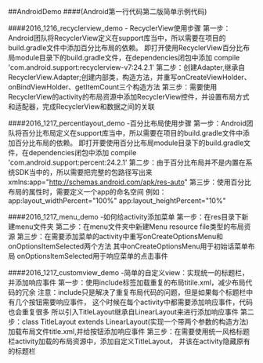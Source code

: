 ##AndroidDemo
####(Android第一行代码第二版简单示例代码)

####2016_1216_recyclerview_demo
    - RecyclerView使用步骤
            第一步：Android团队将RecyclerView定义在support库当中，所以需要在项目的build.gradle文件中添加百分比布局的依赖。
                    即打开使用RecyclerView百分比布局module目录下的build.gradle文件，在dependencies闭包中添加
                    compile 'com.android.support:recyclerview-v7:24.2.1'
            第二步：创建Adapter,继承自RecyclerView.Adapter;创建内部类，构造方法，并重写onCreateViewHolder、onBindViewHolder、getItemCount三个构造方法
            第三步：需要使用RecyclerView的activity的布局资源中添加RecyclerView控件，并设置布局方式和适配器，完成RecyclerView和数据之间的关联


####2016_1217_percentlayout_demo
    -百分比布局使用步骤
            第一步：Android团队将百分比布局定义在support库当中，所以需要在项目的build.gradle文件中添加百分比布局的依赖。
                    即打开要使用百分比布局module目录下的build.gradle文件，在dependencies闭包中添加
                    compile 'com.android.support:percent:24.2.1'
            第二步：由于百分比布局并不是内置在系统SDK当中的，所以需要把完整的包路径写出来
                    xmlns:app="http://schemas.android.com/apk/res-auto"
            第三步：使用百分比布局的属性时，需要定义一个app的命名空间
                    例如：app:layout_widthPercent="100%"
                          app:layout_heightPercent="10%"
                          

####2016_1217_menu_demo
    -如何给activity添加菜单
            第一步：在res目录下新建menu文件夹
            第二步：在menu文件夹中新建Menu resource file类型的布局资源
            第三步：在需要添加菜单的activity中重写onCreateOptionsMenu和onOptionsItemSelected两个方法
                    其中onCreateOptionsMenu用于初始话菜单布局
                    onOptionsItemSelected用于响应菜单的点击事件
                    

####2016_1217_customview_demo
    -简单的自定义view：实现统一的标题栏，并添加响应事件
            第一步：使用include标签加载重复的布局titile.xml，减少布局代码的冗余
                    注意：include只是解决了重复布局代码的问题，但是如果每个标题栏中有几个按钮需要响应事件，
                          这个时候在每个activity中都需要添加响应事件，代码也会重复很多
                          所以引入TitleLayout继承自LinearLayout来进行添加响应事件
            第二步：class TitleLayout extends LinearLayout(实现一个带两个参数的构造方法)
                    加载布局文件title.xml,并给按钮添加响应事件
            第三步：在需要使用统一风格标题栏activity加载的布局资源中，添加自定义TitleLayout，
                    并该在activity隐藏原有的标题栏